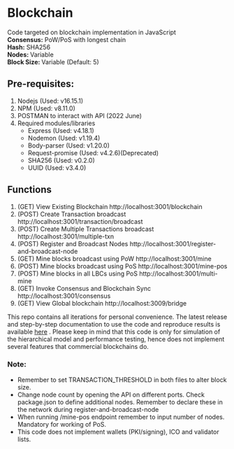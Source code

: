 # Blockchain 
Code targeted on blockchain implementation in JavaScript <br/>
<b>Consensus:</b> PoW/PoS with longest chain <br/>
<b>Hash:</b> SHA256 <br/>
<b> Nodes: </b> Variable <br/>
<b>Block Size: </b> Variable (Default: 5)

## Pre-requisites:
1. Nodejs (Used: v16.15.1)
2. NPM (Used: v8.11.0)
3. POSTMAN to interact with API (2022 June)
4. Required modules/libraries
    - Express (Used: v4.18.1)
    - Nodemon (Used: v1.19.4)
    - Body-parser (Used: v1.20.0)
    - Request-promise (Used: v4.2.6)(Deprecated)
    - SHA256 (Used: v0.2.0)
    - UUID (Used: v3.4.0)

## Functions
1. (GET) View Existing Blockchain http://localhost:3001/blockchain
2. (POST) Create Transaction broadcast http://localhost:3001/transaction/broadcast
3. (POST) Create Multiple Transactions broadcast http://localhost:3001/multiple-txn
4. (POST) Register and Broadcast Nodes http://localhost:3001/register-and-broadcast-node
5. (GET) Mine blocks broadcast using PoW http://localhost:3001/mine
6. (POST) Mine blocks broadcast using PoS http://localhost:3001/mine-pos
7. (POST) Mine blocks in all LBCs using PoS http://localhost:3001/multi-mine
8. (GET) Invoke Consensus and Blockchain Sync http://localhost:3001/consensus
9. (GET) View Global blockchain http://localhost:3009/bridge


This repo contains all iterations for personal convenience. The latest release and step-by-step documentation to use the code and reproduce results is available [here](https://github.com/CodeAlpha7/blockchain/tree/main/Holy_Grail) . Please keep in mind that this code is only for simulation of the hierarchical model and performance testing, hence does not implement several features that commercial blockchains do.

### Note:
- Remember to set TRANSACTION_THRESHOLD in both files to alter block size.<br/>
- Change node count by opening the API on different ports. Check package.json to define additional nodes. Remember to declare these in the network during register-and-broadcast-node
- When running /mine-pos endpoint remember to input number of nodes. Mandatory for working of PoS.
- This code does not implement wallets (PKI/signing), ICO and validator lists.
